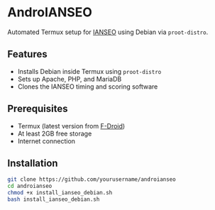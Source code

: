 # AndroIANSEO

Automated Termux setup for [IANSEO](https://github.com/brian-nelson/ianseo) using Debian via `proot-distro`.

## Features

- Installs Debian inside Termux using `proot-distro`
- Sets up Apache, PHP, and MariaDB
- Clones the IANSEO timing and scoring software

## Prerequisites

- Termux (latest version from [F-Droid](https://f-droid.org/en/packages/com.termux/))
- At least 2GB free storage
- Internet connection

## Installation

```bash
git clone https://github.com/yourusername/androianseo
cd androianseo
chmod +x install_ianseo_debian.sh
bash install_ianseo_debian.sh
